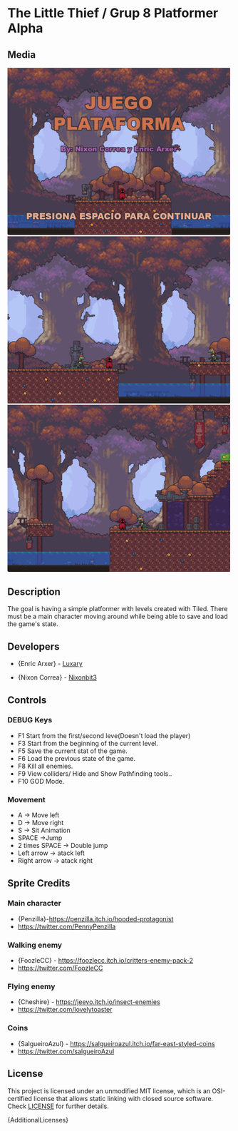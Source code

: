 # The Little Thief / Grup 8 Platformer Alpha

## Media
<img src="https://github.com/Luxary-92/Grup-8-Platformer-Alpha/blob/main/Game%20Screenshots/Screenshot_1.png" width="500">
<img src="https://github.com/Luxary-92/Grup-8-Platformer-Alpha/blob/main/Game%20Screenshots/Screenshot_2.png" width="500">
<img src="https://github.com/Luxary-92/Grup-8-Platformer-Alpha/blob/main/Game%20Screenshots/Screenshot_3.png" width="500">

## Description

The goal is having a simple platformer with levels created with Tiled. There must be a main character moving around while being able to save and load the game's state.

## Developers

 - {Enric Arxer} - [Luxary](https://github.com/Luxary-Arxer)

 - {Nixon Correa} - [Nixonbit3](https://github.com/Nixonbit3)

## Controls

### DEBUG Keys

 - F1 Start from the first/second leve(Doesn't load the player)
 - F3 Start from the beginning of the current level.
 - F5 Save the current stat of the game.
 - F6 Load the previous state of the game.
 - F8 Kill all enemies.
 - F9 View colliders/ Hide and Show Pathfinding tools..
 - F10 GOD Mode.

### Movement

 - A -> Move left
 - D -> Move right
 - S -> Sit Animation
 - SPACE ->Jump
 - 2 times SPACE -> Double jump
 - Left arrow -> atack left
 - Right arrow -> atack right

## Sprite Credits

### Main character
- {Penzilla}-https://penzilla.itch.io/hooded-protagonist
- https://twitter.com/PennyPenzilla
### Walking enemy
- {FoozleCC} - https://foozlecc.itch.io/critters-enemy-pack-2
- https://twitter.com/FoozleCC
### Flying enemy
- {Cheshire} - https://jeevo.itch.io/insect-enemies
- https://twitter.com/lovelytoaster
### Coins 
- {SalgueiroAzul} - https://salgueiroazul.itch.io/far-east-styled-coins
- https://twitter.com/salgueiroAzul


## License

This project is licensed under an unmodified MIT license, which is an OSI-certified license that allows static linking with closed source software. Check [LICENSE](LICENSE) for further details.

{AdditionalLicenses}

